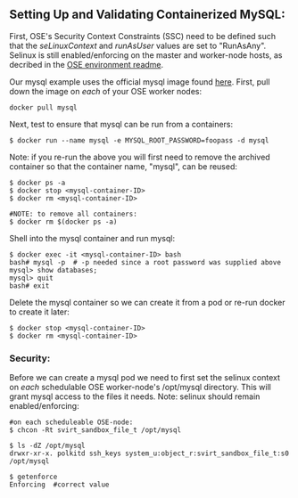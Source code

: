 ## Setting Up and Validating Containerized MySQL:

First, OSE's Security Context Constraints (SSC) need to be defined such that the *seLinuxContext* and *runAsUser* values are set to "RunAsAny". Selinux is still enabled/enforcing on the master and worker-node hosts, as decribed in the [OSE environment readme](ENV.md).

Our mysql example uses the official mysql image found [here](https://hub.docker.com/_/mysql/). First, pull down the image on *each* of your OSE worker nodes:

```
docker pull mysql
```

Next, test to ensure that mysql can be run from a containers:

```
$ docker run --name mysql -e MYSQL_ROOT_PASSWORD=foopass -d mysql
```

Note: if you re-run the above you will first need to remove the archived container so that the container name, "mysql", can be reused:

```
$ docker ps -a
$ docker stop <mysql-container-ID>
$ docker rm <mysql-container-ID>

#NOTE: to remove all containers:
$ docker rm $(docker ps -a)
```

Shell into the mysql container and run mysql:

```
$ docker exec -it <mysql-container-ID> bash
bash# mysql -p  # -p needed since a root password was supplied above
mysql> show databases;
mysql> quit
bash# exit
```

Delete the mysql container so we can create it from a pod or re-run docker to create it later:

```
$ docker stop <mysql-container-ID>
$ docker rm <mysql-container-ID>
```

### Security:
Before we can create a mysql pod we need to first set the selinux context on *each* schedulable OSE worker-node's /opt/mysql directory. This will grant mysql access to the files it needs. Note: selinux should remain enabled/enforcing:

```
#on each scheduleable OSE-node:
$ chcon -Rt svirt_sandbox_file_t /opt/mysql

$ ls -dZ /opt/mysql
drwxr-xr-x. polkitd ssh_keys system_u:object_r:svirt_sandbox_file_t:s0 /opt/mysql

$ getenforce
Enforcing  #correct value
```
